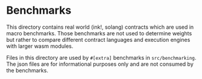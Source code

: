 # Benchmarks

This directory contains real world (ink!, solang) contracts which are used in macro benchmarks.
Those benchmarks are not used to determine weights but rather to compare different contract
languages and execution engines with larger wasm modules.

Files in this directory are used by `#[extra]` benchmarks in `src/benchmarking`. The json
files are for informational purposes only and are not consumed by the benchmarks.

